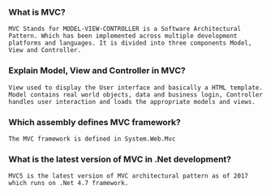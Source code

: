 ### What is MVC?
`MVC Stands for MODEL-VIEW-CONTROLLER is a Software Architectural Pattern. Which has been implemented across multiple development platforms and languages. It is divided into three components Model, View and Controller.`

### Explain Model, View and Controller in MVC?
`View used to display the User interface and basically a HTML template. Model contains real world objects, data and business login, Controller handles user interaction and loads the appropriate models and views.`

### Which assembly defines MVC framework?
`The MVC framework is defined in System.Web.Mvc`

### What is the latest version of MVC in .Net development?
`MVC5 is the latest version of MVC architectural pattern as of 2017 which runs on .Net 4.7 framework.`
